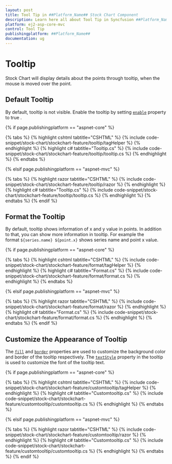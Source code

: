 ```yaml
---
layout: post
title: Tool Tip in ##Platform_Name## Stock Chart Component
description: Learn here all about Tool Tip in Syncfusion ##Platform_Name## Stock Chart component of Syncfusion Essential JS 2 and more.
platform: ej2-asp-core-mvc
control: Tool Tip
publishingplatform: ##Platform_Name##
documentation: ug
---
```



# Tooltip

<!-- markdownlint-disable MD036 -->

Stock Chart will display details about the points through tooltip, when the mouse is moved over the point.

## Default Tooltip

By default, tooltip is not visible. Enable the tooltip by setting [`enable`](https://help.syncfusion.com/cr/aspnetcore-js2/Syncfusion.EJ2.Charts.ChartTooltipSettings.html#Syncfusion_EJ2_Charts_ChartTooltipSettings_Enable) property to true .

{% if page.publishingplatform == "aspnet-core" %}

{% tabs %}
{% highlight cshtml tabtitle="CSHTML" %}
{% include code-snippet/stock-chart/stockchart-feature/tooltip/tagHelper %}
{% endhighlight %}
{% highlight c# tabtitle="Tooltip.cs" %}
{% include code-snippet/stock-chart/stockchart-feature/tooltip/tooltip.cs %}
{% endhighlight %}
{% endtabs %}

{% elsif page.publishingplatform == "aspnet-mvc" %}

{% tabs %}
{% highlight razor tabtitle="CSHTML" %}
{% include code-snippet/stock-chart/stockchart-feature/tooltip/razor %}
{% endhighlight %}
{% highlight c# tabtitle="Tooltip.cs" %}
{% include code-snippet/stock-chart/stockchart-feature/tooltip/tooltip.cs %}
{% endhighlight %}
{% endtabs %}
{% endif %}



<!-- markdownlint-disable MD013 -->

## Format the Tooltip

<!-- markdownlint-disable MD013 -->

By default, tooltip shows information of x and y value in points. In addition to that, you can show more information in tooltip. For example the format `${series.name} ${point.x}` shows series name and point x value.

{% if page.publishingplatform == "aspnet-core" %}

{% tabs %}
{% highlight cshtml tabtitle="CSHTML" %}
{% include code-snippet/stock-chart/stockchart-feature/format/tagHelper %}
{% endhighlight %}
{% highlight c# tabtitle="Format.cs" %}
{% include code-snippet/stock-chart/stockchart-feature/format/format.cs %}
{% endhighlight %}
{% endtabs %}

{% elsif page.publishingplatform == "aspnet-mvc" %}

{% tabs %}
{% highlight razor tabtitle="CSHTML" %}
{% include code-snippet/stock-chart/stockchart-feature/format/razor %}
{% endhighlight %}
{% highlight c# tabtitle="Format.cs" %}
{% include code-snippet/stock-chart/stockchart-feature/format/format.cs %}
{% endhighlight %}
{% endtabs %}
{% endif %}



## Customize the Appearance of Tooltip

The [`fill`](https://help.syncfusion.com/cr/aspnetcore-js2/Syncfusion.EJ2.Charts.ChartTooltipSettings.html#Syncfusion_EJ2_Charts_ChartTooltipSettings_Fill) and [`border`](https://help.syncfusion.com/cr/aspnetcore-js2/Syncfusion.EJ2.Charts.ChartTooltipSettings.html#Syncfusion_EJ2_Charts_ChartTooltipSettings_Border) properties are used to customize the background color and border of the tooltip respectively. The [`textStyle`](https://help.syncfusion.com/cr/aspnetcore-js2/Syncfusion.EJ2.Charts.ChartTooltipSettings.html#Syncfusion_EJ2_Charts_ChartTooltipSettings_TextStyle) property in the tooltip is used to customize the font of the tooltip text.

{% if page.publishingplatform == "aspnet-core" %}

{% tabs %}
{% highlight cshtml tabtitle="CSHTML" %}
{% include code-snippet/stock-chart/stockchart-feature/customtooltip/tagHelper %}
{% endhighlight %}
{% highlight c# tabtitle="Customtooltip.cs" %}
{% include code-snippet/stock-chart/stockchart-feature/customtooltip/customtooltip.cs %}
{% endhighlight %}
{% endtabs %}

{% elsif page.publishingplatform == "aspnet-mvc" %}

{% tabs %}
{% highlight razor tabtitle="CSHTML" %}
{% include code-snippet/stock-chart/stockchart-feature/customtooltip/razor %}
{% endhighlight %}
{% highlight c# tabtitle="Customtooltip.cs" %}
{% include code-snippet/stock-chart/stockchart-feature/customtooltip/customtooltip.cs %}
{% endhighlight %}
{% endtabs %}
{% endif %}


